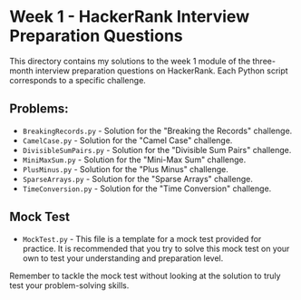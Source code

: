 # Week 1 - HackerRank Interview Preparation Questions

This directory contains my solutions to the week 1 module of the three-month interview preparation questions on HackerRank. Each Python script corresponds to a specific challenge.

## Problems:

- `BreakingRecords.py` - Solution for the "Breaking the Records" challenge.
- `CamelCase.py` - Solution for the "Camel Case" challenge.
- `DivisibleSumPairs.py` - Solution for the "Divisible Sum Pairs" challenge.
- `MiniMaxSum.py` - Solution for the "Mini-Max Sum" challenge.
- `PlusMinus.py` - Solution for the "Plus Minus" challenge.
- `SparseArrays.py` - Solution for the "Sparse Arrays" challenge.
- `TimeConversion.py` - Solution for the "Time Conversion" challenge.

## Mock Test

- `MockTest.py` - This file is a template for a mock test provided for practice. It is recommended that you try to solve this mock test on your own to test your understanding and preparation level.

Remember to tackle the mock test without looking at the solution to truly test your problem-solving skills.
